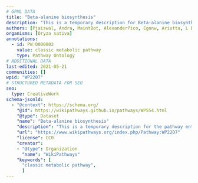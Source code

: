 ```yaml
---
# GPML DATA
title: "Beta-alanine biosynthesis"
description: "This is a temporary description for Beta-alanine biosynthesis"
authors: [Pjaiswal, Andra, MaintBot, AlexanderPico, Egonw, Ariutta, L Dupuis, Eweitz]
organisms: [Oryza sativa]
annotations:
  - id: PW:0000002
    value: classic metabolic pathway
    type: Pathway Ontology
# ADDITIONAL DATA
last-edited: 2021-05-21
communities: []
wpid: "WP2207"
# STRUCTURED METADATA FOR SEO
seo:
  type: CreativeWork
schema-jsonld:
  - "@context": https://schema.org/
    "@id": https://wikipathways.github.io/pathways/WP554.html
    "@type": Dataset
    "name": "Beta-alanine biosynthesis"
    "description": "This is a temporary description for the pathway entitled: Beta-alanine biosynthesis"
    "url": "https://www.wikipathways.org/index.php/Pathway:WP2207"
    "license": CC0
    "creator":
    - "@type": Organization
      "name": "WikiPathways"
    "keywords": [
      "classic metabolic pathway",
      ]
---
```

